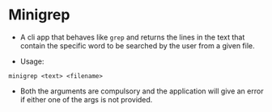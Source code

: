 # Minigrep

- A cli app that behaves like `grep` and returns the lines in the text that contain the specific word to be searched by the user from a given file.
 
 - Usage:

`minigrep <text> <filename>`

- Both the arguments are compulsory and the application will give an error if either one of the args is not provided.

